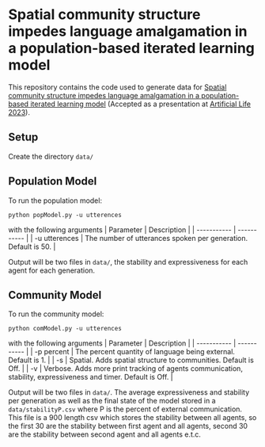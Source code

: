 # Spatial community structure impedes language amalgamation in a population-based iterated learning model
This repository contains the code used to generate data for [Spatial community structure impedes language amalgamation in a population-based iterated learning model](https://google.com) (Accepted as a presentation at [Artificial Life 2023](https://2023.alife.org/)).
## Setup
Create the directory ```data/```
## Population Model
To run the population model:
```
python popModel.py -u utterences
```
with the following arguments
| Parameter      | Description |
| ----------- | ----------- |
| -u utterences     | The number of utterances spoken per generation. Default is 50.  |

Output will be two files in ```data/```, the stability and expressiveness for each agent for each generation.
## Community Model
To run the community model:
```
python comModel.py -u utterences
```
with the following arguments
| Parameter      | Description |
| ----------- | ----------- |
| -p percent     | The percent quantity of language being external. Default is 1.  |
| -s     | Spatial. Adds spatial structure to communities. Default is Off.  |
| -v     | Verbose. Adds more print tracking of agents communication, stability, expressiveness and timer. Default is Off.  |

Output will be two files in ```data/```. The average expressiveness and stability per generation as well as the final state of the model stored in a ```data/stabilityP.csv``` where P is the percent of external communication. This file is a 900 length csv which stores the stability between all agents, so the first 30 are the stability between first agent and all agents, second 30 are the stability between second agent and all agents e.t.c.
